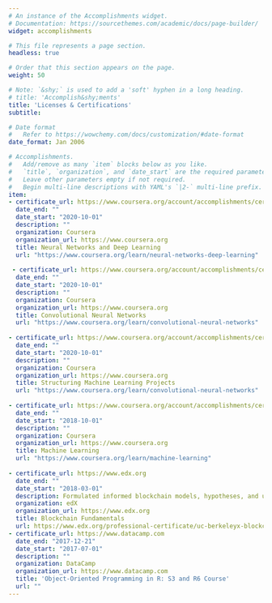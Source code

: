 ```yaml
---
# An instance of the Accomplishments widget.
# Documentation: https://sourcethemes.com/academic/docs/page-builder/
widget: accomplishments

# This file represents a page section.
headless: true

# Order that this section appears on the page.
weight: 50

# Note: `&shy;` is used to add a 'soft' hyphen in a long heading.
# title: 'Accomplish&shy;ments'
title: 'Licenses & Certifications'
subtitle:

# Date format
#   Refer to https://wowchemy.com/docs/customization/#date-format
date_format: Jan 2006

# Accomplishments.
#   Add/remove as many `item` blocks below as you like.
#   `title`, `organization`, and `date_start` are the required parameters.
#   Leave other parameters empty if not required.
#   Begin multi-line descriptions with YAML's `|2-` multi-line prefix.
item:
- certificate_url: https://www.coursera.org/account/accomplishments/certificate/ZFGUJ7TWEGSY
  date_end: ""
  date_start: "2020-10-01"
  description: ""
  organization: Coursera
  organization_url: https://www.coursera.org
  title: Neural Networks and Deep Learning
  url: "https://www.coursera.org/learn/neural-networks-deep-learning"
  
 - certificate_url: https://www.coursera.org/account/accomplishments/certificate/AR75D48Z9S35
  date_end: ""
  date_start: "2020-10-01"
  description: ""
  organization: Coursera
  organization_url: https://www.coursera.org
  title: Convolutional Neural Networks
  url: "https://www.coursera.org/learn/convolutional-neural-networks"
  
- certificate_url: https://www.coursera.org/account/accomplishments/certificate/5WLTUUAHPMAM
  date_end: ""
  date_start: "2020-10-01"
  description: ""
  organization: Coursera
  organization_url: https://www.coursera.org
  title: Structuring Machine Learning Projects
  url: "https://www.coursera.org/learn/convolutional-neural-networks"
  
- certificate_url: https://www.coursera.org/account/accomplishments/certificate/UELAD5SFTDUT
  date_end: ""
  date_start: "2018-10-01"
  description: ""
  organization: Coursera
  organization_url: https://www.coursera.org
  title: Machine Learning
  url: "https://www.coursera.org/learn/machine-learning"
  
- certificate_url: https://www.edx.org
  date_end: ""
  date_start: "2018-03-01"
  description: Formulated informed blockchain models, hypotheses, and use cases.
  organization: edX
  organization_url: https://www.edx.org
  title: Blockchain Fundamentals
  url: https://www.edx.org/professional-certificate/uc-berkeleyx-blockchain-fundamentals
- certificate_url: https://www.datacamp.com
  date_end: "2017-12-21"
  date_start: "2017-07-01"
  description: ""
  organization: DataCamp
  organization_url: https://www.datacamp.com
  title: 'Object-Oriented Programming in R: S3 and R6 Course'
  url: ""
---
```

